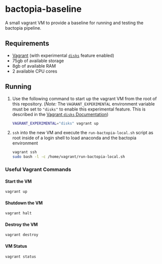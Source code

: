 # bactopia-baseline

A small vagrant VM to provide a baseline for running and testing the bactopia pipeline.

## Requirements

-   [Vagrant](https://www.vagrantup.com/) (with experimental [`disks`](https://developer.hashicorp.com/vagrant/docs/disks/usage) feature enabled)
-   75gb of available storage
-   8gb of available RAM
-   2 available CPU cores

## Running

1. Use the following command to start up the vagrant VM from the root of this repository. (_Note:_ The `VAGRANT_EXPERIMENTAL` environment variable must be set to `"disks"` to enable this experimental feature. This is described in the [Vagrant `disks` Documentation](https://developer.hashicorp.com/vagrant/docs/disks/usage))

    ```sh
    VAGRANT_EXPERIMENTAL="disks" vagrant up
    ```

2. `ssh` into the new VM and execute the `run-bactopia-local.sh` script as root inside of a login shell to load anaconda and the bactopia environment

    ```sh
    vagrant ssh
    sudo bash -l -c /home/vagrant/run-bactopia-local.sh
    ```

### Useful Vagrant Commands

#### Start the VM

```sh
vagrant up
```

#### Shutdown the VM

```sh
vagrant halt
```

#### Destroy the VM

```sh
vagrant destroy
```

#### VM Status

```sh
vagrant status
```
